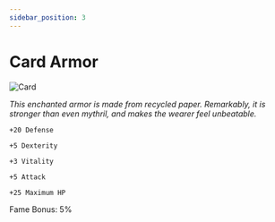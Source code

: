 ```yaml
---
sidebar_position: 3
---
```


# Card Armor

![Card](http://i.imgur.com/1vWQCBg.png)

<i>This enchanted armor is made from recycled paper. Remarkably, it is stronger than even mythril, and makes the wearer feel unbeatable.</i>

    +20 Defense
    
    +5 Dexterity
    
    +3 Vitality
    
    +5 Attack
    
    +25 Maximum HP
    
Fame Bonus: 5%

